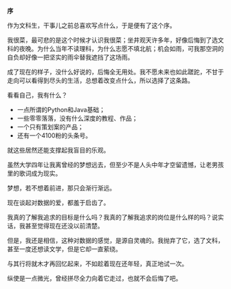 **序**

作为文科生，干事儿之前总喜欢写点什么，于是便有了这个序。

我很菜，最可悲的是这个时候才认识我很菜；坐井观天许多年，好像后悔到了选文科的夜晚。为什么当年不读理科，为什么志愿不填北航；机会如雨，可我那空洞的自负却好像一把坚实的雨伞替我遮挡了这场雨。

成了现在的样子，没什么好说的，后悔全无用处。我不愿未来也如此蹉跎，不甘于走向可以看得到尽头的生活，总想着改变点什么，所以选择了这条路。

看看自己，我有什么？

* 一点所谓的Python和Java基础；
* 一些零零落落，没有什么深度的教程、作品；
* 一个只有策划案的产品；
* 还有一个4100粉的头条号。

就这些居然还能支撑起我盲目的乐观。

虽然大学四年让我离曾经的梦想远去，但至少不是人头中年才空留遗憾，让老男孩里的歌词成为现实。

梦想，若不想着前进，那只会渐行渐远。

现在谈起对数据的爱，都羞于启齿了。

我真的了解我追求的目标是什么吗？我真的了解我追求的岗位是什么样的吗？说实话，我甚至觉得现在还没以前清楚。

但是，我还是相信，这种对数据的感觉，是源自灵魂的。我抛弃了它，选了文科，甚至一度还想读文学，但是它却一直萦绕。

与其行将就木才再回忆起来，不如趁着现在还年轻，真正地试一次。

纵使是一点微光，曾经拼尽全力向着它走过，也就不会后悔了吧。

